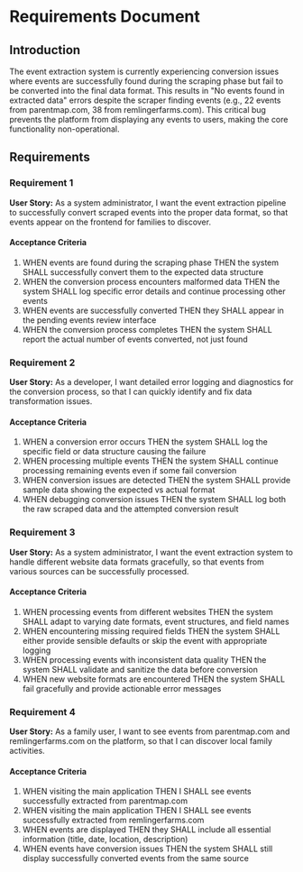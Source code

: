 # Requirements Document

## Introduction

The event extraction system is currently experiencing conversion issues where events are successfully found during the scraping phase but fail to be converted into the final data format. This results in "No events found in extracted data" errors despite the scraper finding events (e.g., 22 events from parentmap.com, 38 from remlingerfarms.com). This critical bug prevents the platform from displaying any events to users, making the core functionality non-operational.

## Requirements

### Requirement 1

**User Story:** As a system administrator, I want the event extraction pipeline to successfully convert scraped events into the proper data format, so that events appear on the frontend for families to discover.

#### Acceptance Criteria

1. WHEN events are found during the scraping phase THEN the system SHALL successfully convert them to the expected data structure
2. WHEN the conversion process encounters malformed data THEN the system SHALL log specific error details and continue processing other events
3. WHEN events are successfully converted THEN they SHALL appear in the pending events review interface
4. WHEN the conversion process completes THEN the system SHALL report the actual number of events converted, not just found

### Requirement 2

**User Story:** As a developer, I want detailed error logging and diagnostics for the conversion process, so that I can quickly identify and fix data transformation issues.

#### Acceptance Criteria

1. WHEN a conversion error occurs THEN the system SHALL log the specific field or data structure causing the failure
2. WHEN processing multiple events THEN the system SHALL continue processing remaining events even if some fail conversion
3. WHEN conversion issues are detected THEN the system SHALL provide sample data showing the expected vs actual format
4. WHEN debugging conversion issues THEN the system SHALL log both the raw scraped data and the attempted conversion result

### Requirement 3

**User Story:** As a system administrator, I want the event extraction system to handle different website data formats gracefully, so that events from various sources can be successfully processed.

#### Acceptance Criteria

1. WHEN processing events from different websites THEN the system SHALL adapt to varying date formats, event structures, and field names
2. WHEN encountering missing required fields THEN the system SHALL either provide sensible defaults or skip the event with appropriate logging
3. WHEN processing events with inconsistent data quality THEN the system SHALL validate and sanitize the data before conversion
4. WHEN new website formats are encountered THEN the system SHALL fail gracefully and provide actionable error messages

### Requirement 4

**User Story:** As a family user, I want to see events from parentmap.com and remlingerfarms.com on the platform, so that I can discover local family activities.

#### Acceptance Criteria

1. WHEN visiting the main application THEN I SHALL see events successfully extracted from parentmap.com
2. WHEN visiting the main application THEN I SHALL see events successfully extracted from remlingerfarms.com  
3. WHEN events are displayed THEN they SHALL include all essential information (title, date, location, description)
4. WHEN events have conversion issues THEN the system SHALL still display successfully converted events from the same source